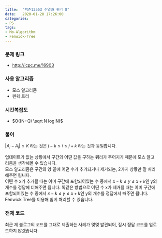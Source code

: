 ```yaml
---
title:  "백준13553 수열콰 쿼리 8"
date:   2020-01-28 17:26:00
categories:
- PS
tags:
- Mo-Algorithm
- Fenwick-Tree
---
```


### 문제 링크
* http://icpc.me/16903

### 사용 알고리즘
* 모스 알고리즘
* 펜윅 트리

### 시간복잡도
* $O((N+Q) \sqrt N log N)$

### 풀이
$\vert A_i - A_j \vert ≤ K$ 라는 것은 $j-k ≤ i ≤ j+k$ 라는 것과 동일합니다.

업데이트가 없는 상황에서 구간의 어떤 값을 구하는 쿼리가 주어지기 때문에 모스 알고리즘을 생각해볼 수 있습니다.<br>
모스 알고리즘은 구간의 양 끝에 어떤 수가 추가되거나 제거되는, 2가지 상황만 잘 처리해주면 됩니다.<br>
어떤 수 x가 추가될 때는 이미 구간에 포함되어있는 수 중에서 $x-k ≤ y ≤ x+k$인 y의 개수를 정답에 더해주면 됩니다. 똑같은 방법으로 어떤 수 x가 제거될 때는 이미 구간에 포함되어있는 수 중에서 $x-k ≤ y ≤ x+k$인 y의 개수를 정답에서 빼주면 됩니다.<br>
Fenwick Tree를 이용해 쉽게 처리할 수 있습니다.

### 전체 코드
최근 제 블로그의 코드를 그대로 제출하는 사례가 몇몇 발견되어, 잠시 정답 코드를 업로드하지 않겠습니다.
